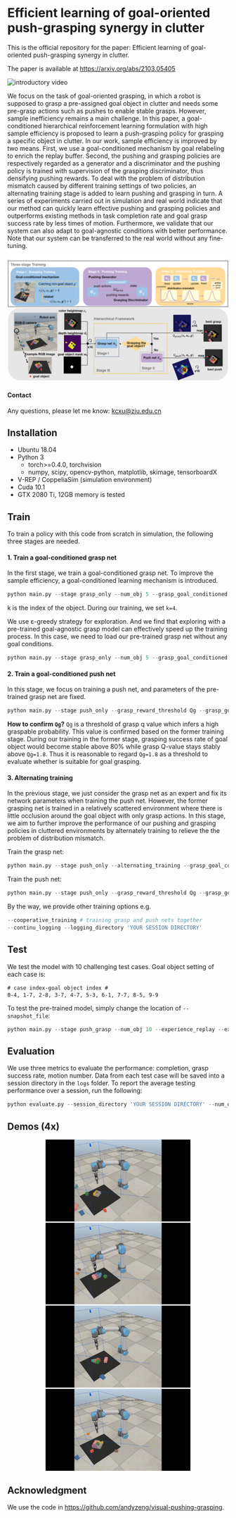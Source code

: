 # Efficient learning of goal-oriented push-grasping synergy in clutter
This is the official repository for the paper: Efficient learning of goal-oriented push-grasping synergy in clutter.

The paper is available at https://arxiv.org/abs/2103.05405

![introductory video](images/paper_video.gif)

We focus on the task of goal-oriented grasping, in which a robot is supposed to grasp a pre-assigned goal object in clutter and needs some pre-grasp actions such as pushes to enable stable grasps. However, sample inefficiency remains a main challenge. In this paper, a goal-conditioned hierarchical reinforcement learning formulation with high sample efficiency is proposed to learn a push-grasping policy for grasping a specific object in clutter. In our work, sample efficiency is improved by two means. First, we use a goal-conditioned mechanism by goal relabeling to enrich the replay buffer. Second, the pushing and grasping policies are respectively regarded as a generator and a discriminator and the pushing policy is trained with supervision of the grasping discriminator, thus densifying pushing rewards. To deal with the problem of distribution mismatch caused by different training settings of two policies, an alternating training stage is added to learn pushing and grasping in turn. A series of experiments carried out in simulation and real world indicate that our method can quickly learn effective pushing and grasping policies and outperforms existing methods in task completion rate and goal grasp success rate by less times of motion. Furthermore, we validate that our system can also adapt to goal-agnostic conditions with better performance. Note that our system can be transferred to the real world without any fine-tuning.

![system overview](images/system_hierarchical.png)

#### Contact

Any questions, please let me know: kcxu@zju.edu.cn

## Installation

- Ubuntu 18.04
- Python 3
  - torch>=0.4.0, torchvision
  - numpy, scipy, opencv-python, matplotlib, skimage, tensorboardX
- V-REP / CoppeliaSim (simulation environment)
- Cuda 10.1
- GTX 2080 Ti, 12GB memory is tested

## Train

To train a policy with this code from scratch in simulation, the following three stages are needed.

#### 1. Train a goal-conditioned grasp net

In the first stage, we train a goal-conditioned grasp net. To improve the sample efficiency, a goal-conditioned learning mechanism is introduced. 

```python
python main.py --stage grasp_only --num_obj 5 --grasp_goal_conditioned --goal_conditioned --goal_obj_idx k --experience_replay --explore_rate_decay --save_visualizations
```

k is the index of the object. During our training, we set `k=4`.

We use  ε-greedy strategy for exploration. And we find that exploring with a pre-trained goal-agnostic grasp model can effectively speed up the training process. In this case, we need to load our pre-trained grasp net without any goal conditions.

```python
python main.py --stage grasp_only --num_obj 5 --grasp_goal_conditioned --goal_conditioned --goal_obj_idx k --experience_replay --explore_rate_decay --save_visualizations --grasp_explore --load_explore_snapshot --explore_snapshot_file 'DIRECTORY OF YOUR PRE-TRAINDE GOAL-AGNOSTIC GRASP NET'
```

#### 2. Train a goal-conditioned push net

In this stage, we focus on training a push net, and parameters of the pre-trained grasp net are fixed.

```python
python main.py --stage push_only --grasp_reward_threshold Qg --grasp_goal_conditioned --goal_conditioned --goal_obj_idx k --experience_replay --explore_rate_decay --save_visualizations  --load_snapshot --snapshot_file 'DIRECTORY OF YOUR PRE-TRAINDE GOAL-CONDITIONED GRASP NET' 
```

**How to confirm `Qg`?**  `Qg` is a threshold of grasp q value which infers a high graspable probability. This value is confirmed based on the former training stage. During our training in the former stage, grasping success rate of goal object would become stable above 80% while grasp Q-value stays stably above `Qg=1.8`. Thus it is reasonable to regard  `Qg=1.8` as a threshold to evaluate whether is suitable for goal grasping.

#### 3. Alternating training

In the previous stage, we just consider the grasp net as an expert and fix its network parameters when training the push net. However, the former grasping net is trained in a relatively scattered environment where there is little occlusion around the goal object with only grasp actions. In this stage, we aim to further improve the performance of our pushing and grasping policies in cluttered environments by alternately training to relieve the the problem of distribution mismatch.

Train the grasp net:

```python
python main.py --stage push_only --alternating_training --grasp_goal_conditioned --goal_conditioned --goal_obj_idx k --experience_replay --explore_rate_decay --save_visualizations  --load_snapshot --snapshot_file 'DIRECTORY OF YOUR PRE-TRAINDE GOAL-CONDITIONED PUSH-GRASP NET' 
```

Train the push net: 

```python
python main.py --stage push_only --grasp_reward_threshold Qg --grasp_goal_conditioned --goal_conditioned --goal_obj_idx k --experience_replay --explore_rate_decay --save_visualizations  --load_snapshot --snapshot_file 'DIRECTORY OF YOUR PRE-TRAINDE GOAL-CONDITIONED PUSH-GRASP NET' 
```

By the way, we provide other training options e.g.

```python
--cooperative_training # training grasp and push nets together
--continu_logging --logging_directory 'YOUR SESSION DIRECTORY'
```

## Test

We test the model with 10 challenging test cases. Goal object setting of each case is:

```
# case index-goal object index #
0-4, 1-7, 2-8, 3-7, 4-7, 5-3, 6-1, 7-7, 8-5, 9-9
```

To test the pre-trained model, simply change the location of `--snapshot_file`:

```python
python main.py --stage push_grasp --num_obj 10 --experience_replay --explore_rate_decay --is_testing --test_preset_cases --test_preset_file 'simulation/test-cases/test-10-obj-06.txt' --load_snapshot --snapshot_file 'YOUR SNAPSHOT FILE' --save_visualizations --grasp_goal_conditioned --goal_conditioned --goal_obj_idx 1 
```

## Evaluation

We use three metrics to evaluate the performance: completion, grasp success rate, motion number. Data from each test case will be saved into a session directory in the `logs` folder. To report the average testing performance over a session, run the following:

```python
python evaluate.py --session_directory 'YOUR SESSION DIRECTORY' --num_obj_complete 1
```

## Demos (4x)

<center class="half">
	<img src="images/a.gif" alt="a" width="330" /><img src="images/b.gif" alt="b" width="330" /> 
</center>

<center class="half">
	<img src="images/c.gif" alt="c" width="330" /><img src="images/d.gif" alt="d" width="330" /> 
</center>


## Acknowledgment

We use the code in https://github.com/andyzeng/visual-pushing-grasping.

